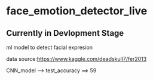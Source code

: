 # face_emotion_detector_live

## Currently in Devlopment Stage

ml model to detect facial expresion

data source:https://www.kaggle.com/deadskull7/fer2013

CNN_model --> test_accuracy ==> 59

